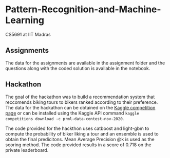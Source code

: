 # Pattern-Recognition-and-Machine-Learning
CS5691 at IIT Madras


## Assignments

The data for the assignments are available in the assignment folder and the questions along with the coded solution is available in the notebook. 

## Hackathon

The goal of the hackathon was to build a recommendation system that reccomends biking tours to bikers ranked according to their preference. The data for the hackathon can be obtained on the [Kaggle competition page](https://www.kaggle.com/c/prml-data-contest-nov-2020/data) or can be installed using the Kaggle API command `kaggle competitions download -c prml-data-contest-nov-2020`. 

The code provided for the hackthon uses catboost and light-gbm to compute the probability of biker liking a tour and an ensemble is used to obtain the final predicitons. Mean Average Precision @k is used as the scoring method. The code provided results in a score of 0.718 on the private leaderboard.
